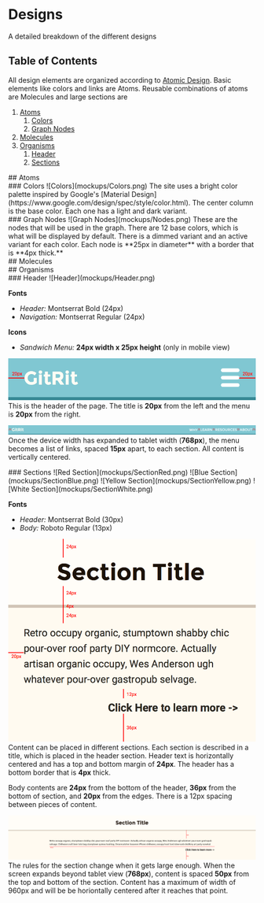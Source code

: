 # Designs
A detailed breakdown of the different designs

## Table of Contents
All design elements are organized according to [Atomic Design](http://bradfrost.com/blog/post/atomic-web-design/). Basic elements like colors and links are Atoms. Reusable combinations of atoms are Molecules and large sections are  

1. [Atoms](#atoms)
    1. [Colors](#colors)
    2. [Graph Nodes](#graphnodes)
2. [Molecules](#molecules) 
3. [Organisms](#organisms)
    1. [Header](#header)
    2. [Sections](#sections)

<div id="atoms"></div>
## Atoms

<div id="colors"></div>
### Colors
![Colors](mockups/Colors.png)
The site uses a bright color palette inspired by Google's [Material Design](https://www.google.com/design/spec/style/color.html). The center column is the base color. Each one has a light and dark variant.

<div id="graphnodes"></div>
### Graph Nodes
![Graph Nodes](mockups/Nodes.png)
These are the nodes that will be used in the graph. There are 12 base colors, which is what will be displayed by default. There is a dimmed variant and an active variant for each color. Each node is **25px in diameter** with a border that is **4px thick.**

<div id="molecules"></div>
## Molecules

<div id="organisms"</div>
## Organisms

<div id="header"></div>
### Header
![Header](mockups/Header.png)
 
**Fonts**

 + _Header:_ Montserrat Bold (24px)
 + _Navigation:_ Montserrat Regular (24px)


**Icons**

 + _Sandwich Menu:_ **24px width x 25px height** (only in mobile view)
 

![Mobile Header](mockups/HeaderMarked.png)
This is the header of the page. The title is **20px** from the left and the menu is **20px** from the right. 

![Large Header](mockups/HeaderLarge.png)
Once the device width has expanded to tablet width (**768px**), the menu becomes a list of links, spaced **15px** apart, to each section. All content is vertically centered.

<div id="sections"></div>
### Sections
![Red Section](mockups/SectionRed.png)
![Blue Section](mockups/SectionBlue.png)
![Yellow Section](mockups/SectionYellow.png)
![White Section](mockups/SectionWhite.png)
 
**Fonts**

 + _Header:_ Montserrat Bold (30px)
 + _Body:_ Roboto Regular (13px)


![Section Measurements](mockups/SectionWhiteMarked.png) 
Content can be placed in different sections. Each section is described in a title, which is placed in the header section. Header text is horizontally centered and has a top and bottom margin of **24px**. The header has a bottom border that is **4px** thick. 

Body contents are **24px** from the bottom of the header, **36px** from the bottom of section, and **20px** from the edges. There is a 12px spacing between pieces of content.

![Section Measurements](mockups/SectionLargeMarked.png) 
The rules for the section change when it gets large enough. When the screen expands beyond tablet view (**768px**), content is spaced **50px** from the top and bottom of the section. Content has a maximum of width of 960px and will be be horiontally centered after it reaches that point.
